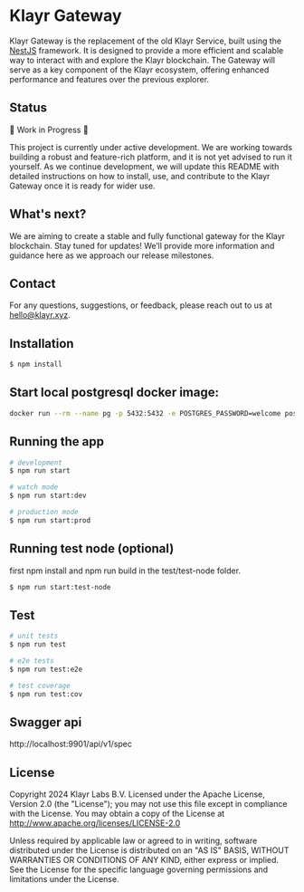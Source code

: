 # Klayr Gateway

Klayr Gateway is the replacement of the old Klayr Service, built using the [NestJS](https://nestjs.com/) framework. It is designed to provide a more efficient and scalable way to interact with and explore the Klayr blockchain. The Gateway will serve as a key component of the Klayr ecosystem, offering enhanced performance and features over the previous explorer.

## Status

🚧 Work in Progress 🚧

This project is currently under active development. We are working towards building a robust and feature-rich platform, and it is not yet advised to run it yourself. As we continue development, we will update this README with detailed instructions on how to install, use, and contribute to the Klayr Gateway once it is ready for wider use.

## What's next?

We are aiming to create a stable and fully functional gateway for the Klayr blockchain. Stay tuned for updates! We’ll provide more information and guidance here as we approach our release milestones.

## Contact

For any questions, suggestions, or feedback, please reach out to us at hello@klayr.xyz.

## Installation

```bash
$ npm install
```

## Start local postgresql docker image:

```bash
docker run --rm --name pg -p 5432:5432 -e POSTGRES_PASSWORD=welcome postgres:17-bullseye
```

## Running the app

```bash
# development
$ npm run start

# watch mode
$ npm run start:dev

# production mode
$ npm run start:prod
```

## Running test node (optional)

first npm install and npm run build in the test/test-node folder.

```bash
$ npm run start:test-node
```

## Test

```bash
# unit tests
$ npm run test

# e2e tests
$ npm run test:e2e

# test coverage
$ npm run test:cov
```

## Swagger api

http://localhost:9901/api/v1/spec

## License

Copyright 2024 Klayr Labs B.V.
Licensed under the Apache License, Version 2.0 (the "License"); you may not use this file except in compliance with the License. You may obtain a copy of the License at
http://www.apache.org/licenses/LICENSE-2.0

Unless required by applicable law or agreed to in writing, software distributed under the License is distributed on an "AS IS" BASIS, WITHOUT WARRANTIES OR CONDITIONS OF ANY KIND, either express or implied. See the License for the specific language governing permissions and limitations under the License.
